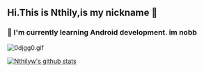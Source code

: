 ## Hi.This is Nthily,is my nickname 👋

### 🌱 I'm currently learning Android development. im nobb

![0djgg0.gif](https://s1.ax1x.com/2020/10/07/0djgg0.gif)

[![Nthilyw's github stats](https://github-readme-stats.vercel.app/api?username=Nthily&show_icons=true)](https://github.com/anuraghazra/github-readme-stats)

